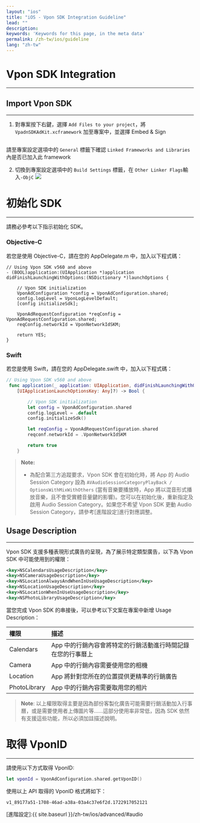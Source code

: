 ```yaml
---
layout: "ios"
title: "iOS - Vpon SDK Integration Guideline"
lead: ""
description:
keywords: 'Keywords for this page, in the meta data'
permalink: /zh-tw/ios/guideline
lang: "zh-tw"
---
```


# Vpon SDK Integration
---

## Import Vpon SDK
---

1. 對專案按下右鍵，選擇 `Add Files to your project`，將 `VpadnSDKAdKit.xcframework` 加至專案中，並選擇 Embed & Sign
<img src="{{site.imgurl}}/ios_framework_8.png" alt="" class="width-300" />

請至專案設定選項中的 `General` 標籤下確認 `Linked Frameworks and Libraries` 內是否已加入此 framework

2. 切換到專案設定選項中的 `Build Settings` 標籤，在 `Other Linker Flags`輸入`-ObjC`
![]({{site.imgurl}}/ios_framework_6.png)


# 初始化 SDK 
---

請務必參考以下指示初始化 SDK。

### Objective-C

若您是使用 Objective-C，請在您的 AppDelegate.m 中，加入以下程式碼：

```objc
// Using Vpon SDK v560 and above
- (BOOL)application:(UIApplication *)application didFinishLaunchingWithOptions:(NSDictionary *)launchOptions {

    // Vpon SDK initialization
    VponAdConfiguration *config = VponAdConfiguration.shared;
    config.logLevel = VponLogLevelDefault;
    [config initializeSdk];

    VponAdRequestConfiguration *reqConfig = VponAdRequestConfiguration.shared;
    reqConfig.networkId = VponNetworkIdSKM;

    return YES;
}
```

### Swift

若您是使用 Swift，請在您的 AppDelegate.swift 中，加入以下程式碼：

```swift
// Using Vpon SDK v560 and above
 func application(_ application: UIApplication, didFinishLaunchingWithOptions launchOptions:      
    [UIApplicationLaunchOptionsKey: Any]?) -> Bool {

        // Vpon SDK initialization
        let config = VponAdConfiguration.shared
        config.logLevel = .default
        config.initializeSdk()

        let reqConfig = VponAdRequestConfiguration.shared
        reqconf.networkId = .VponNetworkIdSKM

        return true
    }
```

>**Note:**
>
>* 為配合第三方追蹤要求，Vpon SDK 會在初始化時，將 App 的 Audio Session Category 設為 `AVAudioSessionCategoryPlayBack / OptionsWithMixWithOthers` (當有音樂要播放時，App 將以混音形式播放音樂，且不會受實體音量鍵的影響)。您可以在初始化後，重新指定及啟用 Audio Session Category。如果您不希望 Vpon SDK 更動 Audio Session Category，請參考[進階設定]進行對應調整。


## Usage Description
---

Vpon SDK 支援多種表現形式廣告的呈現，為了展示特定類型廣告，以下為 Vpon SDK 中可能使用到的權限：
    
```xml
<key>NSCalendarsUsageDescription</key>
<key>NSCameraUsageDescription</key>
<key>NSLocationAlwaysAndWhenInUseUsageDescription</key>
<key>NSLocationUsageDescription</key>
<key>NSLocationWhenInUseUsageDescription</key>
<key>NSPhotoLibraryUsageDescription</key>
```

當您完成 Vpon SDK 的串接後，可以參考以下文案在專案中新增 Usage Description：

| 權限 | 描述 |
|:-----|:----|
| Calendars | App 中的行銷內容會將特定的行銷活動進行時間記錄在您的行事曆上 |
| Camera | App 中的行銷內容需要使用您的相機 |
| Location | App 將針對您所在的位置提供更精準的行銷廣告 |
| PhotoLibrary | App 中的行銷內容需要取用您的相片 |

>**Note**: 以上權限取得主要是因為部份客製化廣告可能需要行銷活動加入行事曆，或是需要使用者上傳圖片等……這部分使用率非常低，因為 SDK 依然有支援這些功能，所以必須加註描述說明。

# 取得 VponID
---

請使用以下方式取得 VponID:

```Swift
let vponId = VponAdConfiguration.shared.getVponID()
```

使用以上 API 取得的 VponID 格式將如下：

```
v1_89177a51-1708-46ad-a38a-03a4c37e6f2d.1722917052121
```

[進階設定]:{{ site.baseurl }}/zh-tw/ios/advanced/#audio